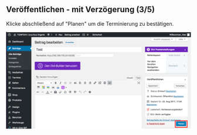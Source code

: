 ## Veröffentlichen - mit Verzögerung (3/5)

Klicke abschließend auf "Planen" um die Terminierung zu bestätigen.

![image](./assets/delayed_save.jpg)
